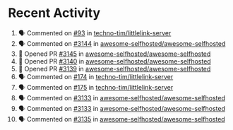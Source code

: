 # Recent Activity 

<!--START_SECTION:activity-->
1. 🗣 Commented on [#93](https://github.com/techno-tim/littlelink-server/issues/93) in [techno-tim/littlelink-server](https://github.com/techno-tim/littlelink-server)
2. 🗣 Commented on [#3144](https://github.com/awesome-selfhosted/awesome-selfhosted/issues/3144) in [awesome-selfhosted/awesome-selfhosted](https://github.com/awesome-selfhosted/awesome-selfhosted)
3. 💪 Opened PR [#3145](https://github.com/awesome-selfhosted/awesome-selfhosted/pull/3145) in [awesome-selfhosted/awesome-selfhosted](https://github.com/awesome-selfhosted/awesome-selfhosted)
4. 💪 Opened PR [#3140](https://github.com/awesome-selfhosted/awesome-selfhosted/pull/3140) in [awesome-selfhosted/awesome-selfhosted](https://github.com/awesome-selfhosted/awesome-selfhosted)
5. 💪 Opened PR [#3139](https://github.com/awesome-selfhosted/awesome-selfhosted/pull/3139) in [awesome-selfhosted/awesome-selfhosted](https://github.com/awesome-selfhosted/awesome-selfhosted)
6. 🗣 Commented on [#174](https://github.com/techno-tim/littlelink-server/issues/174) in [techno-tim/littlelink-server](https://github.com/techno-tim/littlelink-server)
7. 🗣 Commented on [#175](https://github.com/techno-tim/littlelink-server/issues/175) in [techno-tim/littlelink-server](https://github.com/techno-tim/littlelink-server)
8. 🗣 Commented on [#3133](https://github.com/awesome-selfhosted/awesome-selfhosted/issues/3133) in [awesome-selfhosted/awesome-selfhosted](https://github.com/awesome-selfhosted/awesome-selfhosted)
9. 🗣 Commented on [#3133](https://github.com/awesome-selfhosted/awesome-selfhosted/issues/3133) in [awesome-selfhosted/awesome-selfhosted](https://github.com/awesome-selfhosted/awesome-selfhosted)
10. 🗣 Commented on [#3135](https://github.com/awesome-selfhosted/awesome-selfhosted/issues/3135) in [awesome-selfhosted/awesome-selfhosted](https://github.com/awesome-selfhosted/awesome-selfhosted)
<!--END_SECTION:activity-->

